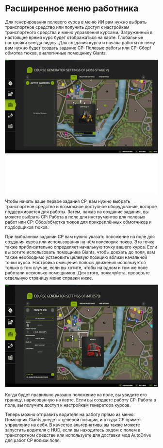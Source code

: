 # Расширенное меню работника


Для генерирования полевого курса в меню ИИ вам нужно выбрать транспортное средство или получить доступ к настройкам транспортного средства и меню управления курсами.
Загруженный в настоящее время курс будет отображаться на карте.
Глобальные настройки всегда видны.
Для создания курса и начала работы по нему вам нужно будет создать задание CP: Полевые работы или CP: Сбор/обмотка тюков, аналогичные помощнику Giants.


![Image](/translation_data/startjobmenuhelp_0_0_1024_895.png)


Чтобы начать ваше первое задания CP, вам нужно выбрать транспортное средство и возможное доступное оборудование, которое поддерживается для работы.
Затем, нажав на создание задания, вы можете выбрать CP: Работа в поле для инструментов для полевых работ или CP: Сбор/обмотка тюков для прикреплённых обмотчиков и подборщиков тюков.



При выбранном задании CP вам нужно указать положение на поле для создания курса или использования на нём поисковик тюков.
Эта точка также приблизительно определяет начальную точку вашего курса.
Если вы хотите использовать помощника Giants, чтобы доехать до поля, вам также необходимо установить целевую позицию вблизи начальной точки курса.
Настройка смещения полосы движения используется только в том случае, если вы хотите, чтобы на одном и том же поле работали несколько помощников. 
Для этого, пожалуйста, проверьте отдельную страницу меню справки ниже.


![Image](/translation_data/readyjobmenuhelp_0_0_765_510.png)


Когда будет правильно указано положение на поле, вы увидите его границу, нарисованную на карте.
Если вы создаете работу CP: Работа в поле, вы получите доступ к настройкам генератора курсов. 



Теперь можно отправить водителя на работу прямо из меню. Помощник Giants доедет к целевой позиции, и оттуда CP примет управление на себя.
В качестве альтернативы вы также можете запустить водителя с HUD, если вы находитесь рядом с полем в транспортном средстве или используете для доставки мод AutoDrive для работ CP вблизи поля.


